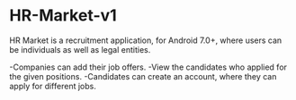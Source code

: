 # HR-Market-v1

HR Market is a recruitment application, for Android 7.0+, where users can be individuals as well as legal entities.

-Companies can add their job offers.
-View the candidates who applied for the given positions.
-Candidates can create an account, where they can apply for different jobs.
